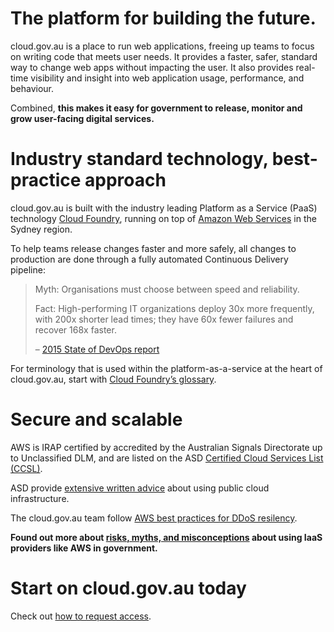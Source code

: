 # The platform for building the future.

cloud.gov.au is a place to run web applications, freeing up teams to focus on writing code that meets user needs. It provides a faster, safer, standard way to change web apps without impacting the user. It also provides real-time visibility and insight into web application usage, performance, and behaviour.

Combined, **this makes it easy for government to release, monitor and grow user-facing digital services.**

# Industry standard technology, best-practice approach

cloud.gov.au is built with the industry leading Platform as a Service (PaaS) technology [Cloud Foundry](http://cloudfoundry.org/), running on top of [Amazon Web Services](http://aws.amazon.com/) in the Sydney region.

To help teams release changes faster and more safely, all changes to production are done through a fully automated Continuous Delivery pipeline:

> Myth: Organisations must choose between speed and reliability.
>
> Fact: High-performing IT organizations deploy 30x more frequently, with 200x shorter lead times; they have 60x fewer failures and recover 168x faster.
>
> – [2015 State of DevOps report](https://puppet.com/resources/white-paper/2015-state-devops-report)

For terminology that is used within the platform-as-a-service at the heart of cloud.gov.au, start with [Cloud Foundry’s glossary](http://docs.cloudfoundry.org/concepts/glossary.html).

# Secure and scalable

AWS is IRAP certified by accredited by the Australian Signals Directorate up to Unclassified DLM, and are listed on the ASD [Certified Cloud Services List (CCSL)](http://www.asd.gov.au/infosec/irap/certified_clouds.htm).

ASD provide [extensive written advice](http://www.asd.gov.au/publications/protect/cloud-security-tenants.htm) about using public cloud infrastructure.

The cloud.gov.au team follow [AWS best practices for DDoS resilency](https://d0.awsstatic.com/whitepapers/Security/DDoS_White_Paper.pdf).

**Found out more about [risks, myths, and misconceptions](https://speakerdeck.com/auxesis/aws-in-government-myths-risks-and-misconceptions) about using IaaS providers like AWS in government.**

# Start on cloud.gov.au today

Check out [how to request access](/usage/requesting_access/).
